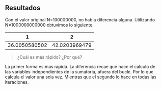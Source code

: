 ## Resultados

Con el valor original N=100000000, no habia diferencia alguna. Utilizando N=1000000000000 obtuvimos lo siguiente.

| 1		| 2		|
| ---		| ---		|
| 36.0050580502	| 42.0203969479	|

> ¿Cuál es más rápido? ¿Por qué?

La primer forma es mas rapida. La diferencia recae que hace el calculo de las variables independientes de la sumatoria, afuera del bucle. Por lo que calcula el valor una sola vez. Mientras que el segundo lo hace en todas las iteraciones.